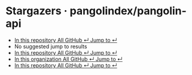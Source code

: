 # Stargazers · pangolindex/pangolin-api

*  [ In this repository All GitHub ↵ Jump to ↵](stargazers-pangolindex-pangolin-api.md)
*  No suggested jump to results
*  [ In this repository All GitHub ↵ Jump to ↵](stargazers-pangolindex-pangolin-api.md)
*  [ In this organization All GitHub ↵ Jump to ↵](stargazers-pangolindex-pangolin-api.md)
*  [ In this repository All GitHub ↵ Jump to ↵](stargazers-pangolindex-pangolin-api.md)

